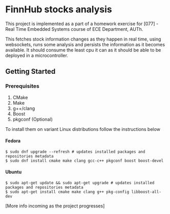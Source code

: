 # FinnHub stocks analysis  
This project is implemented as a part of a homework exercise for [077] - Real Time Embedded Systems
course of ECE Department, AUTh.

This fetches stock information changes as they happen in real time, using websockets, runs some analysis
and persists the information as it becomes available. It should consume the least cpu it can as it should
be able to be deployed in a microcontroller. 


## Getting Started

### Prerequisites
1. CMake
2. Make
3. g++/clang
4. Boost
5. pkgconf (Optional)

To install them on variant Linux distributions follow the instructions below

#### Fedora
```shell
$ sudo dnf upgrade --refresh # updates installed packages and repositories metadata
$ sudo dnf install cmake make clang gcc-c++ pkgconf boost boost-devel
```

#### Ubuntu
```shell
$ sudo apt-get update && sudo apt-get upgrade # updates installed packages and repositories metadata
$ sudo apt-get install cmake make clang g++ pkg-config libboost-all-dev 
```


[More info incoming as the project progresses]
